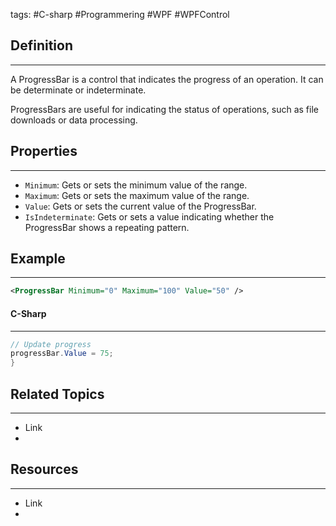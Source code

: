 tags: #C-sharp #Programmering #WPF #WPFControl

## Definition 
---
A ProgressBar is a control that indicates the progress of an operation. It can be determinate or indeterminate.

ProgressBars are useful for indicating the status of operations, such as file downloads or data processing.
## Properties
---
- `Minimum`: Gets or sets the minimum value of the range. 
- `Maximum`: Gets or sets the maximum value of the range. 
- `Value`: Gets or sets the current value of the ProgressBar. 
- `IsIndeterminate`: Gets or sets a value indicating whether the ProgressBar shows a repeating pattern.

## Example
---
```xml
<ProgressBar Minimum="0" Maximum="100" Value="50" />
```
#### C-Sharp
---
```csharp
// Update progress
progressBar.Value = 75;
}
```
## Related Topics
---
- Link
- 

## Resources
---
- Link
- 